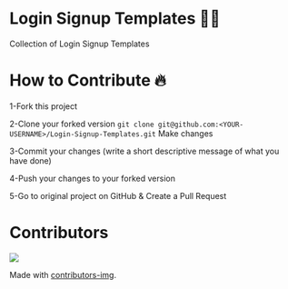 
# Login Signup Templates 🌟🌟
Collection of Login Signup Templates

# How to Contribute 🔥

1-Fork this project

2-Clone your forked version ```git clone git@github.com:<YOUR-USERNAME>/Login-Signup-Templates.git```
Make changes

3-Commit your changes (write a short descriptive message of what you have done)

4-Push your changes to your forked version

5-Go to original project on GitHub & Create a Pull Request

# Contributors

<a href="https://github.com/NishikantaRay/Login-Signup-Templates/graphs/contributors">
  <img src="https://contrib.rocks/image?repo=NishikantaRay/Login-Signup-Templates" />
</a>

Made with [contributors-img](https://contrib.rocks).
<!-- ## Demo

![App Screenshot](https://raw.githubusercontent.com/NishikantaRay/Login-Signup-Templates/main/Texture%20Background-10/pic1.png)

![App Screenshot](Login%20Form/pic3.png)

![App Screenshot](https://raw.githubusercontent.com/NishikantaRay/Login-Signup-Templates/main/Slide%20Down%20Login%20Form-11/pic2.png)

![App Screenshot](image/pic4.png)

![App Screenshot](image/pic5.png)

![App Screenshot](image/pic6.png)

![App Screenshot](image/pic6.png)

![App Screenshot](image/l2.png)

![App Screenshot](image/contactpage-1.png)

![App Screenshot](image/glass-login.png)

![App Screenshot](neumorphism-loginpage-8/Annotation%202021-10-01%20090849.png)

![App Screenshot](image/landingpage.png)

![App Screenshot](image/pic4.png)

![App Screenshot](image/landingpage1.png)

![App Screenshot](image/loginpage10.png)

![App Screenshot](image/glass-login.png)

![App Screenshot](image/loginpage1.png)

![App Screenshot](image/asish.png)

![App Screenshot](image/asish.png)

![App Screenshot](image/loginp.png)

![App Screenshot](image/contactpage-1.png)

![App Screenshot](loginpage20/landingpage4.png)

![App Screenshot](loginpage-21/landingpage3.png)

![App Screenshot](loginpage-22/landingpage-5.png)

![App Screenshot](image/minimal-login-form.png)
 -->
